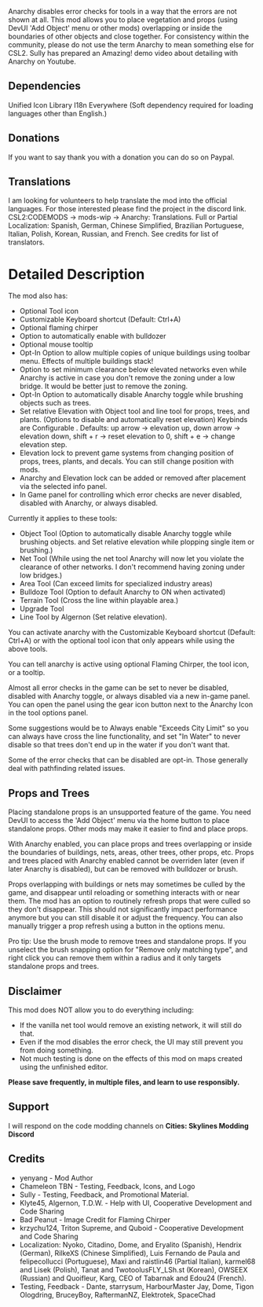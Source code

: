 Anarchy disables error checks for tools in a way that the errors are not shown at all.
This mod allows you to place vegetation and props (using DevUI 'Add Object' menu or other mods) overlapping or inside the boundaries of other objects and close together.
For consistency within the community, please do not use the term Anarchy to mean something else for CSL2.
Sully has prepared an Amazing! demo video about detailing with Anarchy on Youtube.

## Dependencies
Unified Icon Library
I18n Everywhere (Soft dependency required for loading languages other than English.)

## Donations
If you want to say thank you with a donation you can do so on Paypal.

## Translations
I am looking for volunteers to help translate the mod into the official languages. For those interested please find the project in the discord link. CSL2:CODEMODS -> mods-wip -> Anarchy: Translations.
Full or Partial Localization: Spanish, German, Chinese Simplified, Brazilian Portuguese, Italian, Polish, Korean, Russian, and French. See credits for list of translators.
  
# Detailed Description
The mod also has: 
* Optional Tool icon
* Customizable Keyboard shortcut (Default: Ctrl+A)
* Optional flaming chirper
* Option to automatically enable with bulldozer
* Optional mouse tooltip
* Opt-In Option to allow multiple copies of unique buildings using toolbar menu. Effects of multiple buildings stack!
* Option to set minimum clearance below elevated networks even while Anarchy is active in case you don't remove the zoning under a low bridge. It would be better just to remove the zoning.
* Opt-In Option to automatically disable Anarchy toggle while brushing objects such as trees.
* Set relative Elevation with Object tool and line tool for props, trees, and plants. (Options to disable and automatically reset elevation) Keybinds are Configurable . Defaults: up arrow -> elevation up, down arrow -> elevation down, shift + r -> reset elevation to 0, shift + e -> change elevation step. 
* Elevation lock to prevent game systems from changing position of props, trees, plants, and decals. You can still change position with mods.
* Anarchy and Elevation lock can be added or removed after placement via the selected info panel.
* In Game panel for controlling which error checks are never disabled, disabled with Anarchy, or always disabled.

Currently it applies to these tools:
* Object Tool (Option to automatically disable Anarchy toggle while brushing objects. and Set relative elevation while plopping single item or brushing.)
* Net Tool (While using the net tool Anarchy will now let you violate the clearance of other networks. I don't recommend having zoning under low bridges.)
* Area Tool (Can exceed limits for specialized industry areas)
* Bulldoze Tool (Option to default Anarchy to ON when activated)
* Terrain Tool (Cross the line within playable area.)
* Upgrade Tool
* Line Tool by Algernon (Set relative elevation).

You can activate anarchy with the Customizable Keyboard shortcut (Default: Ctrl+A) or with the optional tool icon that only appears while using the above tools.

You can tell anarchy is active using optional Flaming Chirper, the tool icon, or a tooltip.

Almost all error checks in the game can be set to never be disabled, disabled with Anarchy toggle, or always disabled via a new in-game panel. You can open the panel using the gear icon button next to the Anarchy Icon in the tool options panel.

Some suggestions would be to Always enable "Exceeds City Limit" so you can always have cross the line functionality, and set "In Water" to never disable so that trees don't end up in the water if you don't want that.

Some of the error checks that can be disabled are opt-in. Those generally deal with pathfinding related issues.

## Props and Trees
Placing standalone props is an unsupported feature of the game. You need DevUI to access the 'Add Object' menu via the home button to place standalone props. Other mods may make it easier to find and place props.

With Anarchy enabled, you can place props and trees overlapping or inside the boundaries of buildings, nets, areas, other trees, other props, etc. Props and trees placed with Anarchy enabled cannot be overriden later (even if later Anarchy is disabled), but can be removed with bulldozer or brush.

Props overlapping with buildings or nets may sometimes be culled by the game, and disappear until reloading or something interacts with or near them.
The mod has an option to routinely refresh props that were culled so they don't disappear. This should not significantly impact performance anymore but you can still disable it or adjust the frequency.
You can also manually trigger a prop refresh using a button in the options menu.

Pro tip: Use the brush mode to remove trees and standalone props. If you unselect the brush snapping option for "Remove only matching type", and right click you can remove them within a radius and it only targets standalone props and trees.

## Disclaimer
This mod does NOT allow you to do everything including:
* If the vanilla net tool would remove an existing network, it will still do that.
* Even if the mod disables the error check, the UI may still prevent you from doing something.
* Not much testing is done on the effects of this mod on maps created using the unfinished editor.

**Please save frequently, in multiple files, and learn to use responsibly.**

## Support
I will respond on the code modding channels on **Cities: Skylines Modding Discord**

## Credits 
* yenyang - Mod Author
* Chameleon TBN - Testing, Feedback, Icons, and Logo
* Sully - Testing, Feedback, and Promotional Material.
* Klyte45, Algernon, T.D.W. - Help with UI, Cooperative Development and Code Sharing
* Bad Peanut - Image Credit for Flaming Chirper
* krzychu124, Triton Supreme, and Quboid - Cooperative Development and Code Sharing
* Localization: Nyoko, Citadino, Dome, and Eryalito (Spanish), Hendrix (German), RilkeXS (Chinese Simplified), Luis Fernando de Paula and felipecollucci (Portuguese), Maxi and raistlin46 (Partial Italian), karmel68 and Lisek (Polish), Tanat and TwotoolusFLY_LSh.st (Korean), OWSEEX (Russian) and Quoifleur, Karg, CEO of Tabarnak and Edou24 (French). 
* Testing, Feedback - Dante, starrysum, HarbourMaster Jay, Dome, Tigon Ologdring, BruceyBoy, RaftermanNZ, Elektrotek, SpaceChad 